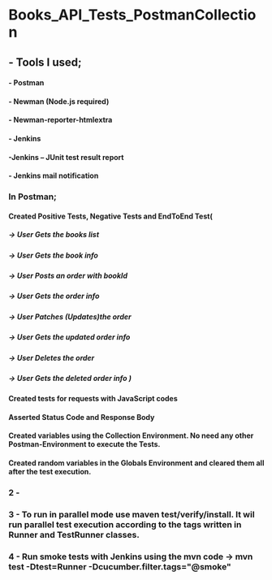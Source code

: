 # Books_API_Tests_PostmanCollection
## - Tools I used;
#### - Postman
#### - Newman (Node.js required)
#### - Newman-reporter-htmlextra
#### - Jenkins
#### -Jenkins – JUnit test result report
#### - Jenkins mail notification

### In Postman;
#### Created Positive Tests, Negative Tests and EndToEnd Test(
##### -> User Gets the books list
##### -> User Gets the book info 
##### -> User Posts an order with bookId
##### -> User Gets the order info 
##### -> User Patches (Updates)the order 
##### -> User Gets the updated order info 
##### -> User Deletes the order 
##### -> User Gets the deleted order info  )

#### Created tests for requests with JavaScript codes
#### Asserted Status Code and Response Body
#### Created variables using the Collection Environment. No need any other Postman-Environment to execute the Tests.
#### Created random variables in the Globals Environment and cleared them all after the test execution.

### 2 -  
### 3 -  To run in parallel mode use maven test/verify/install. It wil run parallel test execution according to the tags written in Runner and TestRunner classes.

### 4 -  Run smoke tests with Jenkins using the mvn code -> mvn test -Dtest=Runner -Dcucumber.filter.tags="@smoke"
